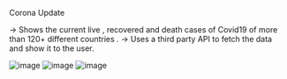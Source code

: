  Corona Update
 
 ->  Shows the current live , recovered and death cases of Covid19 of more than 120+ different countries .
 ->  Uses a third party API to fetch the data and show it to the user.

![image](https://user-images.githubusercontent.com/72219885/206428003-0ec50b9a-8892-4148-b0ba-c5116ea64533.png)
![image](https://user-images.githubusercontent.com/72219885/206428101-5a79197a-6273-46b6-8147-7f561e1e1fac.png)
![image](https://user-images.githubusercontent.com/72219885/206428459-6546c755-9d48-4c03-a24b-2056c4bfc2fa.png)
